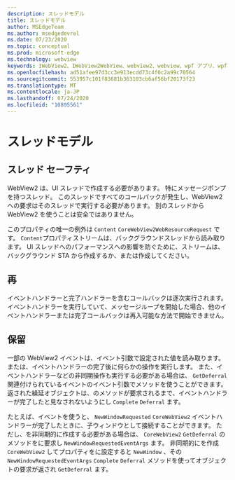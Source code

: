 ```yaml
---
description: スレッドモデル
title: スレッドモデル
author: MSEdgeTeam
ms.author: msedgedevrel
ms.date: 07/23/2020
ms.topic: conceptual
ms.prod: microsoft-edge
ms.technology: webview
keywords: IWebView2、IWebView2WebView、webview2、webview、wpf アプリ、wpf、edge、ICoreWebView2、ICoreWebView2Host、browser control、edge html
ms.openlocfilehash: ad51afee97d3cc3e913ecdd73c4f0c2a99c70564
ms.sourcegitcommit: 553957c101f83681b363103cb6af56bf20173f23
ms.translationtype: MT
ms.contentlocale: ja-JP
ms.lasthandoff: 07/24/2020
ms.locfileid: "10895561"
---
```

# スレッドモデル  

## スレッド セーフティ  

WebView2 は、UI スレッドで作成する必要があります。  特にメッセージポンプを持つスレッド。  このスレッドですべてのコールバックが発生し、WebView2 への要求はそのスレッドで実行する必要があります。  別のスレッドから WebView2 を使うことは安全ではありません。  

このプロパティの唯一の例外は `Content` `CoreWebView2WebResourceRequest` です。  `Content`プロパティストリームは、バックグラウンドスレッドから読み取ります。  UI スレッドへのパフォーマンスへの影響を防ぐために、ストリームは、バックグラウンド STA から作成するか、または作成してください。  

## 再  

イベントハンドラーと完了ハンドラーを含むコールバックは逐次実行されます。  イベントハンドラーを実行していて、メッセージループを開始した場合、他のイベントハンドラーまたは完了コールバックは再入可能な方法で開始できません。  

## 保留  

一部の WebView2 イベントは、イベント引数で設定された値を読み取ります。または、イベントハンドラーの完了後に何らかの操作を実行します。  また、イベントハンドラーなどの非同期操作も実行する必要がある場合は、 `GetDeferral` 関連付けられているイベントのイベント引数でメソッドを使うことができます。  返された繰延オブジェクトは、のメソッドが要求されるまで、イベントハンドラーが完了したと見なされないようにし `Complete` `Deferral` ます。  

たとえば、イベントを使うと、 `NewWindowRequested` `CoreWebView2` イベントハンドラーが完了したときに、子ウィンドウとして接続することができます。  ただし、を非同期的に作成する必要がある場合は、 `CoreWebView2` `GetDeferral` のメソッドをに要求し `NewWindowRequestedEventArgs` ます。  非同期的にを作成 `CoreWebView2` してプロパティをに設定すると `NewWindow` 、その `NewWindowRequestedEventArgs` `Complete` `Deferral` メソッドを使ってオブジェクトの要求が返され `GetDeferral` ます。  

<!-- links -->  
